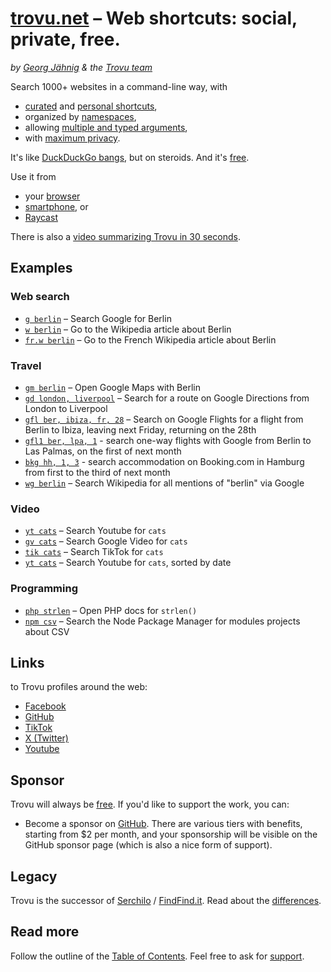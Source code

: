 # [trovu.net](https://trovu.net/) – Web shortcuts: social, private, free.

_by [Georg Jähnig](https://github.com/georgjaehnig/) & the [Trovu team](https://github.com/orgs/trovu/teams/editors)_

Search 1000+ websites in a command-line way, with

-   [curated](https://trovu.net/docs/editors/) and [personal shortcuts](https://trovu.net/docs/users/advanced/),
-   organized by [namespaces](https://trovu.net/docs/shortcuts/namespaces/),
-   allowing [multiple and typed arguments](https://trovu.net/docs/shortcuts/url/),
-   with [maximum privacy](https://trovu.net/docs/privacy/).

It's like [DuckDuckGo bangs](https://duckduckgo.com/bangs), but on steroids. And it's [free](https://github.com/trovu/trovu/blob/master/LICENSE).

Use it from

-   your [browser](https://trovu.net/docs/users/integration)
-   [smartphone](https://trovu.net/docs/users/integration#android), or
-   [Raycast](https://trovu.net/docs/users/integration#raycast)

There is also a [video summarizing Trovu in 30 seconds](https://www.youtube.com/watch?v=gOUNhCion9M).

## Examples

### Web search

-   [`g berlin`](https://trovu.net/process/index.html#query=g+berlin) – Search Google for Berlin
-   [`w berlin`](https://trovu.net/process/index.html#query=w+berlin) – Go to the Wikipedia article about Berlin
-   [`fr.w berlin`](https://trovu.net/process/index.html#query=fr.w+berlin) – Go to the French Wikipedia article about Berlin

### Travel

-   [`gm berlin`](https://trovu.net/process/index.html#query=gm+berlin) – Open Google Maps with Berlin
-   [`gd london, liverpool`](https://trovu.net/process/index.html#query=gd+london%2Cliverpool) – Search for a route on Google Directions from London to Liverpool
-   [`gfl ber, ibiza, fr, 28`](https://trovu.net/process/index.html#query=gfl+ber%2Cibiza%2Cfr%2C28) – Search on Google Flights for a flight from Berlin to Ibiza, leaving next Friday, returning on the 28th
-   [`gfl1 ber, lpa, 1`](https://trovu.net/process/index.html#query=gfl1+ber%2Clpa%2C1) - search one-way flights with Google from Berlin to Las Palmas, on the first of next month
-   [`bkg hh, 1, 3`](https://trovu.net/process/index.html#country=de&language=en&query=bkg+hh%2C1%2C3) - search accommodation on Booking.com in Hamburg from first to the third of next month
-   [`wg berlin`](https://trovu.net/process/index.html#query=wg+berlin) – Search Wikipedia for all mentions of "berlin" via Google

### Video

-   [`yt cats`](https://trovu.net/process/index.html#query=yt+cats) – Search Youtube for `cats`
-   [`gv cats`](https://trovu.net/process/index.html#query=gv+cats) – Search Google Video for `cats`
-   [`tik cats`](https://trovu.net/process/index.html#query=tik+cats) – Search TikTok for `cats`
-   [`yt cats`](https://trovu.net/process/index.html#query=ytd+cats) – Search Youtube for `cats`, sorted by date

### Programming

-   [`php strlen`](https://trovu.net/process/index.html#query=php+strlencsv) – Open PHP docs for `strlen()`
-   [`npm csv`](https://trovu.net/process/index.html#query=npm+csv) – Search the Node Package Manager for modules projects about CSV

## Links

to Trovu profiles around the web:

-   [Facebook](https://facebook.com/trovu.net)
-   [GitHub](https://github.com/trovu)
-   [TikTok](https://www.tiktok.com/@trovu.net)
-   [X (Twitter)](https://twitter.com/trovu_net)
-   [Youtube](https://www.youtube.com/@trovu_net)

## Sponsor

Trovu will always be [free](https://github.com/trovu/trovu/blob/master/LICENSE). If you'd like to support the work, you can:

-   Become a sponsor on [GitHub](https://github.com/sponsors/trovu). There are various tiers with benefits, starting from $2 per month, and your sponsorship will be visible on the GitHub sponsor page (which is also a nice form of support).

## Legacy

Trovu is the successor of [Serchilo](https://github.com/georgjaehnig/serchilo-drupal) / [FindFind.it](https://www.findfind.it/). Read about the [differences](https://trovu.net/docs/legacy/differences/).

## Read more

Follow the outline of the [Table of Contents](https://trovu.net/docs/). Feel free to ask for [support](https://trovu.net/docs/users/support/).
